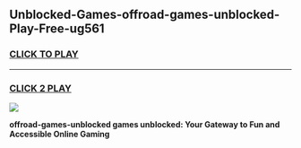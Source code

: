 
## Unblocked-Games-offroad-games-unblocked-Play-Free-ug561
<h3>
<a href="https://premium76.site?title=offroad-games-unblocked&ref=12A">CLICK TO PLAY</a></h3>
<hr>

<h3>
<a href="https://premium76.site?title=offroad-games-unblocked&ref=12A">CLICK 2 PLAY</a>
  
</h3>

<a href="https://premium76.site?title=offroad-games-unblocked&ref=12A"><img src="https://clearcache.store/games.png"></a>


**offroad-games-unblocked games unblocked: Your Gateway to Fun and Accessible Online Gaming**
